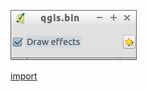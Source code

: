 ![](../images/QgsEffectStackCompactWidget-standalone.png)

[import](../gui/qgis-sample-QgsEffectStackCompactWidget.py)
